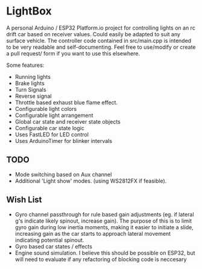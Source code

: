 # LightBox
A personal Arduino / ESP32 Platform.io project for controlling lights on an rc drift car based on receiver values. Could easily be adapted to suit any surface vehicle.
The controller code contained in src/main.cpp is intended to be very readable and self-documenting. Feel free to use/modify or create a pull request/ form if you want to use this elsewhere.

Some features: 

- Running lights
- Brake lights
- Turn Signals
- Reverse signal
- Throttle based exhaust blue flame effect. 
- Configurable light colors
- Configurable light arrangement
- Global car state and receiver state objects
- Configurable car state logic
- Uses FastLED for LED control
- Uses ArduinoTimer for blinker intervals


## TODO

- Mode switching based on Aux channel
- Additional 'Light show' modes. (using WS2812FX if feasible). 

## Wish List


- Gyro channel passthrough for rule based gain adjustments (eg. if lateral g's indicate likely spinout, increase gain). The purpose of this is to limit gyro gain during low inertia moments, making it easier to initiate a slide, increasing gain as the car starts to approach lateral movement indicating potential spinout.
- Gyro based car states / effects
- Engine sound simulation. I believe this should be possible on ESP32, but will need to evaluate if any refactoring of blocking code is neccesary
